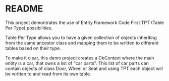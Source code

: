 # README #

This project demontrates the use of Entity Framework Code First TPT (Table Per Type) possibilities.

Table Per Type allows you to have a given collection of objects inheriting from the same ancestor class and mapping them to be written to different tables based on their type.

To make it clear, this demo project creates a DbContext where the main entity is a car, that owns a list of "car parts". This list of car parts can contain objects of class Door, Wheel or Seat and using TPT each object will be written to and read from its own table.